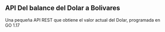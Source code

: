## API Del balance del Dolar a Bolivares

Una pequeña API REST que obtiene el valor actual del Dolar, programada en GO 1.17 
